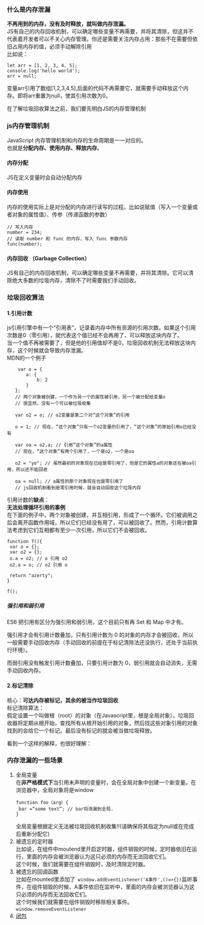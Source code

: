 ### 什么是内存泄漏  
 **不再用到的内存，没有及时释放，就叫做内存泄漏。**    
 JS有自己的内存回收机制，可以确定哪些变量不再需要，并将其清除，但这并不代表着开发者可以不关心内存管理。你还是需要关注内存占用：那些不在需要但依旧占用内存的值，必须手动解除引用     
 比如说：   
 ```
let arr = [1, 2, 3, 4, 5];
console.log('hello world');
arr = null;
 ```
 变量arr引用了数组[1,2,3,4,5],后面的代码不再需要它，就需要手动释放这个内存。即将arr重置为null，使其引用次数为0。


在了解垃圾回收算法之前，我们要先明白JS的内存管理机制
### js内存管理机制   
JavaScript 内存管理机制和内存的生命周期是一一对应的。   
也就是**分配内存、使用内存、释放内存**。   
#### 内存分配   
JS在定义变量时会自动分配内存   
#### 内存使用   
内存的使用实际上是对分配的内存进行读写的过程。比如说赋值（写入一个变量或者对象的属性值）、传参（传递函数的参数）   
```
// 写入内存
number = 234;
// 读取 number 和 func 的内存，写入 func 参数内存
func(number);
```  
#### 内存回收 （Garbage Collection）
 JS有自己的内存回收机制，可以确定哪些变量不再需要，并将其清除。它可以清除绝大多数的垃圾内存，清除不了时需要我们手动回收。


 ### 垃圾回收算法   
 #### 1.引用计数
 js引用引擎中有一个“引用表”，记录着内存中所有资源的引用次数。如果这个引用次数是0（零引用），就代表这个值已经不会再用了，可以释放这块内存了。    
 当一个值不再被需要了，但是他的引用值却不是0，垃圾回收机制无法释放这块内存，这个时候就会导致内存泄漏。    
 MDN的一个例子
 ```
     var o = {
        a: {
            b: 2
        }
    };
    // 两个对象被创建，一个作为另一个的属性被引用，另一个被分配给变量o
    // 很显然，没有一个可以被垃圾收集

    var o2 = o; // o2变量是第二个对“这个对象”的引用

    o = 1; // 现在，“这个对象”只有一个o2变量的引用了，“这个对象”的原始引用o已经没有

    var oa = o2.a; // 引用“这个对象”的a属性
    // 现在，“这个对象”有两个引用了，一个是o2，一个是oa

    o2 = "yo"; // 虽然最初的对象现在已经是零引用了，但是它的属性a的对象还在被oa引用，所以还不能回收

    oa = null; // a属性的那个对象现在也是零引用了
    // js回收机制看到是零引用时候，就会自动回收这个垃圾内存
 ```
 引用计数的**缺点**：  
 **无法处理循环引用的事例**  
在下面的例子中，两个对象被创建，并互相引用，形成了一个循环。它们被调用之后会离开函数作用域，所以它们已经没有用了，可以被回收了。然而，引用计数算法考虑到它们互相都有至少一次引用，所以它们不会被回收。 
 ```
 function f(){
  var o = {};
  var o2 = {};
  o.a = o2; // o 引用 o2
  o2.a = o; // o2 引用 o

  return "azerty";
}

f();
 ```

##### 强引用和弱引用
ES6 把引用有区分为强引用和弱引用，这个目前只有再 Set 和 Map 中才有。

强引用才会有引用计数叠加，只有引用计数为 0 的对象的内存才会被回收，所以一般需要手动回收内存（手动回收的前提在于标记清除法还没执行，还处于当前执行环境）。

而弱引用没有触发引用计数叠加，只要引用计数为 0，弱引用就会自动消失，无需手动回收内存。

 #### 2.标记清除   
 核心：**可达内存被标记，其余的被当作垃圾回收**     
 标记清除算法：    
 假定设置一个叫做根（root）的对象（在Javascript里，根是全局对象）。垃圾回收器将定期从根开始，查找所有从根开始引用的对象，然后找这些对象引用的对象找到的会给它一个标记。最后没有标记的就会被当做垃圾释放。     
  
看到一个这样的解释，也很好理解：   

### 内存泄漏的一些场景   
1. 全局变量   
   在**非严格模式下**当引用未声明的变量时，会在全局对象中创建一个新变量。在浏览器中，全局对象将是window  
   ```
   function foo（arg）{ 
    bar =“some text”; // bar将泄漏到全局.
   }
   ```
   全局变量根据定义无法被垃圾回收机制收集!!(请确保将其指定为null或在完成后重新分配它)
2. 被遗忘的定时器    
   比如说，在组件中moutend里开启定时器，组件销毁的时候，定时器依旧在运行，里面的内存会被浏览器认为这只必须的内存而无法回收它们。   
   这个时候，我们就需要在组件销毁时，及时清除定时器。
3. 被遗忘的回调函数    
   比如在mounted里添加了``` window.addEventListener('A事件',()=>{})```监听事件，在组件销毁的时候，A事件依旧在监听中，里面的内存会被浏览器认为这只必须的内存而无法回收它们。   
   这个时候我们就需要在组件销毁时移除相关事件。```window.removeEventListener   ```    
4. [闭包](https://segmentfault.com/a/1190000039132414)  
   